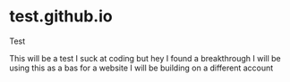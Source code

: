 # test.github.io
Test


This will be a test
I suck at coding but hey I found a breakthrough
I will be using this as a bas for a website I will be building on a different account
